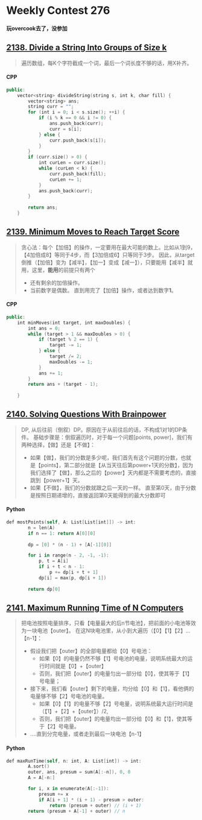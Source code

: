 # Weekly Contest 276
#### 玩overcook去了，没参加

## [2138. Divide a String Into Groups of Size k](https://leetcode.com/problems/divide-a-string-into-groups-of-size-k/)

> 遍历数组，每K个字符截成一个词，最后一个词长度不够的话，用X补齐。

#### CPP
```swift
public:
    vector<string> divideString(string s, int k, char fill) {
        vector<string> ans;
        string curr = "";
        for (int i = 0; i < s.size(); ++i) {
            if (i % k == 0 && i != 0) {
                ans.push_back(curr);
                curr = s[i];
            } else {
                curr.push_back(s[i]);
            }
        }
        if (curr.size() > 0) {
            int curLen = curr.size();
            while (curLen < k) {
                curr.push_back(fill);
                curLen += 1;
            }
            ans.push_back(curr);
        }
        
        return ans;        
    }
```

## [2139. Minimum Moves to Reach Target Score](https://leetcode.com/problems/minimum-moves-to-reach-target-score/)

> 贪心法：每个【加倍】的操作，一定要用在最大可能的数上。比如从1到9，【4加倍成8】等同于4步，而【3加倍成6】只等同于3步。
> 因此，从target倒推（【加倍】变为【减半】，【加一】变成【减一】），只要能用【减半】就用，这里，**能用**的前提只有两个
> - 还有剩余的加倍操作。
> - 当前数字是偶数。
> 直到用完了【加倍】操作，或者达到数字**1**。

#### CPP
```swift
public:
    int minMoves(int target, int maxDoubles) {
        int ans = 0;
        while (target > 1 && maxDoubles > 0) {
            if (target % 2 == 1) {
                target -= 1;
            } else {
                target /= 2;
                maxDoubles -= 1;
            }            
            ans += 1;
        }        
        return ans + (target - 1);
        
    }
```

## [2140. Solving Questions With Brainpower](https://leetcode.com/problems/solving-questions-with-brainpower/)
> DP, 从后往前（倒叙）DP。原因在于从前往后的话，不构成1对1的DP条件。
> 基础步骤是：倒叙遍历时，对于每一个问题[points, power]，我们有两种选择，【做】还是【不做】：
> - 如果【做】，我们的分数是多少呢，我们首先有这个问题的分数，也就是【points】，第二部分就是【从当天往后第power+1天的分数】，因为我们选择了【做】，那么之后的【power】天内都是不需要考虑的，直接跳到【power+1】天。
> - 如果【不做】，我们的分数就跟之后一天的一样。
> 直至第0天，由于分数是按照日期递增的，直接返回第0天能得到的最大分数即可

#### Python
```swift
def mostPoints(self, A: List[List[int]]) -> int:        
        n = len(A)
        if n == 1: return A[0][0]
        
        dp = [0] * (n - 1) + [A[-1][0]] 

        for i in range(n - 2, -1, -1):            
            p, t = A[i]
            if i + t < n - 1:
                p += dp[i + t + 1]
            dp[i] = max(p, dp[i + 1])
            
        return dp[0]
```

## [2141. Maximum Running Time of N Computers](https://leetcode.com/problems/maximum-running-time-of-n-computers/)
> 把电池按照电量排序，只看【电量最大的后n节电池】，把前面的小电池等效为一块电池【outer】。
> 在这N块电池里，从小到大遍历（【0】【1】【2】... 【n-1】：
> - 假设我们把【outer】的全部电量都给【0】号电池：
>   - 如果【0】的电量仍然不够【1】号电池的电量，说明系统最大的运行时间就是【0】+【outer】
>   - 否则，我们把【outer】的电量匀出一部分给【0】，使其等于【1】号电量；
> - 接下来，我们看【outer】剩下的电量，均分给【0】和【1】，看他俩的电量够不够【2】号电池的电量。
>   - 如果【0】【1】的电量不够【2】号电量，说明系统最大运行时间是 （【1】+【2】+【outer】）/2,
>   - 否则，我们把【outer】的电量均出一部分给【0】和【1】，使其等于【2】号电量。
> - ....直到分完电量，或者走到最后一块电池【n-1】

#### Python
```swift
def maxRunTime(self, n: int, A: List[int]) -> int:
        A.sort()
        outer, ans, presum = sum(A[:-n]), 0, 0
        A = A[-n:]

        for i, x in enumerate(A[:-1]): 
            presum += x 
            if A[i + 1] * (i + 1) - presum > outer: 
                return (presum + outer) // (i + 1)
        return (presum + A[-1] + outer) // n
```
